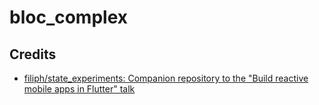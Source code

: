 # bloc_complex

## Credits

- [filiph/state_experiments: Companion repository to the "Build reactive mobile apps in Flutter" talk](https://github.com/filiph/state_experiments)